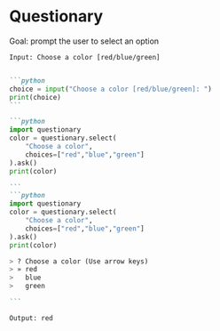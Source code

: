 # Questionary

Goal: prompt the user to select an option

```
Input: Choose a color [red/blue/green]
```

<v-clicks>

````md magic-move

```python
choice = input("Choose a color [red/blue/green]: ")
print(choice)
```

```python
import questionary
color = questionary.select(
    "Choose a color",
    choices=["red","blue","green"]
).ask()
print(color)

```
```python
import questionary
color = questionary.select(
    "Choose a color",
    choices=["red","blue","green"]
).ask()
print(color)

> ? Choose a color (Use arrow keys)
> » red
>   blue
>   green

```
````

</v-clicks>

```
Output: red
```
